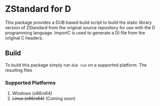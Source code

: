 # ZStandard for D

This package provides a DUB based build script to build the static library version of ZStandard from the original source repository for use with the D programming language. ImportC is used to generate a DI file from the original C headers.

## Build

To build this package simply run `dub run` on a supported platform. The resulting files

### Supported Platforms

1. Windows (x86/x64)
2. ~~Linux (x86/x64)~~ (Coming soon)
